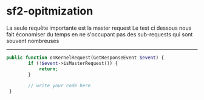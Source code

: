 # sf2-opitmization


La seule requête importante est la master request
Le test ci dessous nous fait économiser du temps en ne s'occupant pas des sub-requests qui sont souvent nombreuses

---

```php
public function onKernelRequest(GetResponseEvent $event) {
        if (!$event->isMasterRequest()) {
            return;
        }
        
        // write your code here
 }
 ```
